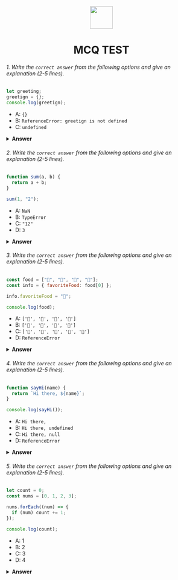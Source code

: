 <div align="center">
  <img height="60" src="https://edurev.gumlet.io/AllImages/original/ApplicationImages/CourseImages/944e5d47-8c55-4a89-91e5-22ab5f2798fc_CI.png">
  <h1>MCQ TEST</h1>
</div>

###### 1. Write the `correct answer` from the following options and give an explanation (2-5 lines).

```javascript
let greeting;
greetign = {};
console.log(greetign);
```

- A: `{}`
- B: `ReferenceError: greetign is not defined`
- C: `undefined`

<details><summary><b>Answer</b></summary>
<p>

#### Answer C

The correct answer is "C: undefined". Because at first declare a variable name "greeting" with out value. in the 2n line mistakenly wrote "greetign" as the variable name. That why the value is not set in the variable. So, when console log "greeting", it show "undefined".

</p>
</details>

###### 2. Write the `correct answer` from the following options and give an explanation (2-5 lines).

```javascript
function sum(a, b) {
  return a + b;
}

sum(1, "2");
```

- A: `NaN`
- B: `TypeError`
- C: `"12"`
- D: `3`

<details><summary><b>Answer</b></summary>
<p>

#### Answer C

The correct answer is ' C: "12" '. Because "2" is a string. when javaScript try to add it to the number 1. the 1 and 2 will sit side by side with out Mathematical adding.so, The result of 1 + "2" is "12" as a string.

</p>
</details>

###### 3. Write the `correct answer` from the following options and give an explanation (2-5 lines).

```javascript
const food = ["🍕", "🍫", "🥑", "🍔"];
const info = { favoriteFood: food[0] };

info.favoriteFood = "🍝";

console.log(food);
```

- A: `['🍕', '🍫', '🥑', '🍔']`
- B: `['🍝', '🍫', '🥑', '🍔']`
- C: `['🍝', '🍕', '🍫', '🥑', '🍔']`
- D: `ReferenceError`

<details><summary><b>Answer</b></summary>
<p>

#### Answer A

The correct answer is 'A: ['🍕', '🍫', '🥑', '🍔']'. At frist give an array Called "food". after that the code updates the info.favoriteFood property to "🍝". this update does not affect the original food array. So, when you console log "food" at the end, it will still display the original food array, which is ['🍕', '🍫', '🥑', '🍔'].

</p>
</details>

###### 4. Write the `correct answer` from the following options and give an explanation (2-5 lines).

```javascript
function sayHi(name) {
  return `Hi there, ${name}`;
}

console.log(sayHi());
```

- A: `Hi there,`
- B: `Hi there, undefined`
- C: `Hi there, null`
- D: `ReferenceError`

<details><summary><b>Answer</b></summary>
<p>

#### Answer B

The correct answer is 'B: Hi there, undefined'. when call a function with parameters, it need arguments.  the sayHi function expects one argument, which is name. so, when console log sayHi without providing any argument it return "Hi there, undefined".

</p>
</details>

###### 5. Write the `correct answer` from the following options and give an explanation (2-5 lines).

```javascript
let count = 0;
const nums = [0, 1, 2, 3];

nums.forEach((num) => {
  if (num) count += 1;
});

console.log(count);
```

- A: 1
- B: 2
- C: 3
- D: 4

<details><summary><b>Answer</b></summary>
<p>

#### Answer C

The correct answer is 'C: 3'. becouse, the "forEach" method iterates through each element in the "nums" array. For each element num, the code checks if num is truthy. If num is truthy, it increments the count variable by 1. but the 0 is falsey value. so, the result is 3.

</p>
</details>
